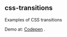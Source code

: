 ## css-transitions
Examples of CSS transitions

Demo at: [Codepen](https://codepen.io/Amerey/pen/jOEGeVq) .
